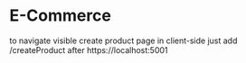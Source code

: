 # E-Commerce
to navigate visible create product page  in client-side just add /createProduct after  https://localhost:5001
